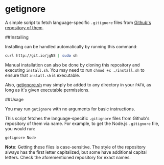 getignore
=========

A simple script to fetch language-specific `.gitignore` files from [Github's repository of them](https://github.com/github/gitignore).

##Installing

Installing can be handled automatically by running this command:

```sh
curl http://git.io/jgNS | sudo sh
```

Manual installation can also be done by cloning this repository and executing `install.sh`. You may need to run `chmod +x ./install.sh` to ensure that `install.sh` is executable.

Also, [getignore.sh](https://raw.githubusercontent.com/caffeinewriter/getignore/master/getignore.sh) may simply be added to any directory in your `PATH`, as long as it's given executable permissions.

##Usage

You may run `getignore` with no arguments for basic instructions.

This script fetches the language-specific `.gitignore` files from Github's repository of them via name. For example, to get the Node.js `.gitignore` file, you would run:

```sh
getignore Node
```

**Note:** Getting these files is case-sensitive. The style of the repository always has the first letter capitalized, but some have additional capital letters. Check the aforementioned repository for exact names. 
